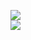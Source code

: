 [![](https://img.shields.io/badge/Made%20With-Github%20Spray-lightgrey.svg?style=for-the-badge&logo=github)](https://github.com/Annihil/github-spray#17498)  
[![](https://i.imgur.com/2DrTn0Z.gif)](https://github.com/Annihil/github-spray)